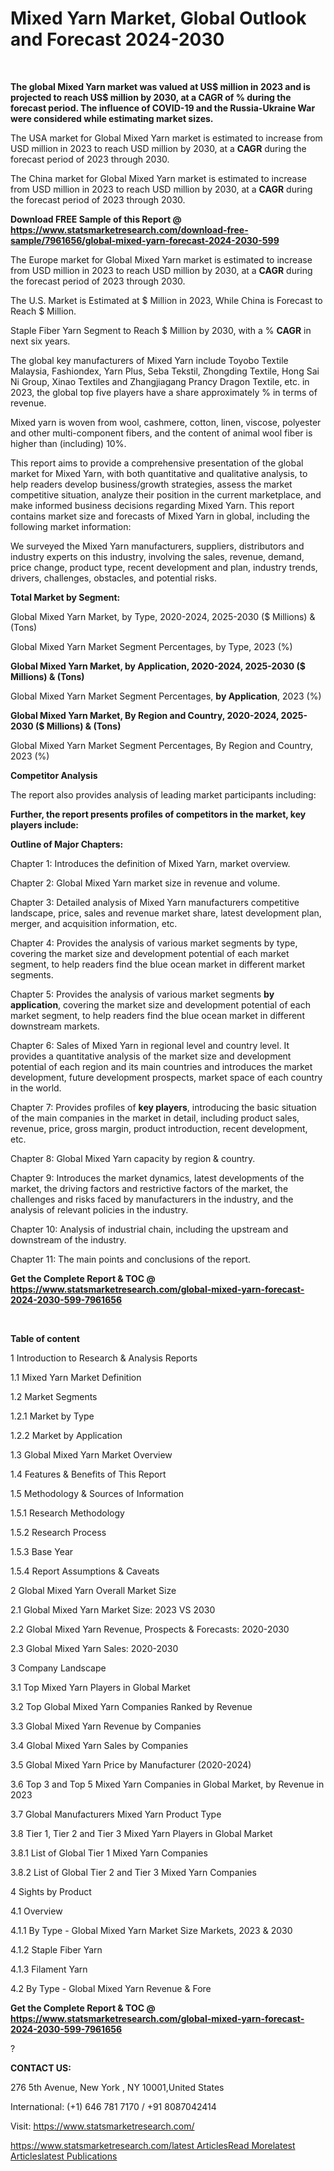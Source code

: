 <h1>Mixed Yarn Market, Global Outlook and Forecast 2024-2030</h1><br/><p><strong>The global Mixed Yarn market was valued at US$ million in 2023 and is projected to reach US$ million by 2030, at a <strong>CAGR</strong> of % during the forecast period. The influence of COVID-19 and the Russia-Ukraine War were considered while estimating market sizes.</strong></p>
 
 
 
 <p>The USA market for Global Mixed Yarn market is estimated to increase from USD million in 2023 to reach USD million by 2030, at a <strong>CAGR</strong> during the forecast period of 2023 through 2030.</p>
 
 
 
 <p>The China market for Global Mixed Yarn market is estimated to increase from USD million in 2023 to reach USD million by 2030, at a <strong>CAGR</strong> during the forecast period of 2023 through 2030.</p>
 
 
 
 <p><strong>Download FREE Sample of this Report @ <a href="https://www.statsmarketresearch.com/download-free-sample/7961656/global-mixed-yarn-forecast-2024-2030-599">https://www.statsmarketresearch.com/download-free-sample/7961656/global-mixed-yarn-forecast-2024-2030-599</a></strong></p>
 
 
 
 <p>The Europe market for Global Mixed Yarn market is estimated to increase from USD million in 2023 to reach USD million by 2030, at a <strong>CAGR</strong> during the forecast period of 2023 through 2030.</p>
 
 
 
 <p>The U.S. Market is Estimated at $ Million in 2023, While China is Forecast to Reach $ Million.</p>
 
 
 
 <p>Staple Fiber Yarn Segment to Reach $ Million by 2030, with a % <strong>CAGR</strong> in next six years.</p>
 
 
 
 <p>The global key manufacturers of Mixed Yarn include Toyobo Textile Malaysia, Fashiondex, Yarn Plus, Seba Tekstil, Zhongding Textile, Hong Sai Ni Group, Xinao Textiles and Zhangjiagang Prancy Dragon Textile, etc. in 2023, the global top five players have a share approximately % in terms of revenue.</p>
 
 
 
 <p>Mixed yarn is woven from wool, cashmere, cotton, linen, viscose, polyester and other multi-component fibers, and the content of animal wool fiber is higher than (including) 10%.</p>
 
 
 
 <p>This report aims to provide a comprehensive presentation of the global market for Mixed Yarn, with both quantitative and qualitative analysis, to help readers develop business/growth strategies, assess the market competitive situation, analyze their position in the current marketplace, and make informed business decisions regarding Mixed Yarn. This report contains market size and forecasts of Mixed Yarn in global, including the following market information:</p>
 
 
 
 <p>We surveyed the Mixed Yarn manufacturers, suppliers, distributors and industry experts on this industry, involving the sales, revenue, demand, price change, product type, recent development and plan, industry trends, drivers, challenges, obstacles, and potential risks.</p>
 
 
 
 <p><strong>Total Market by Segment:</strong></p>
 
 
 
 <p>Global Mixed Yarn Market, by Type, 2020-2024, 2025-2030 ($ Millions) & (Tons)</p>
 
 
 
 <p>Global Mixed Yarn Market Segment Percentages, by Type, 2023 (%)</p>
 
 
 
 <p><strong>Global Mixed Yarn Market, <strong>by Application</strong>, 2020-2024, 2025-2030 ($ Millions) & (Tons)</strong></p>
 
 
 
 <p>Global Mixed Yarn Market Segment Percentages, <strong>by Application</strong>, 2023 (%)</p>
 
 
 
 <p><strong>Global Mixed Yarn Market, By Region and Country, 2020-2024, 2025-2030 ($ Millions) & (Tons)</strong></p>
 
 
 
 <p>Global Mixed Yarn Market Segment Percentages, By Region and Country, 2023 (%)</p>
 
 
 
 <p><strong>Competitor Analysis</strong></p>
 
 
 
 <p>The report also provides analysis of leading market participants including:</p>
 
 
 
 <p><strong>Further, the report presents profiles of competitors in the market, <strong>key players</strong> include:</strong></p>
 
 
 
 <p><strong>Outline of Major Chapters:</strong></p>
 
 
 
 <p>Chapter 1: Introduces the definition of Mixed Yarn, market overview.</p>
 
 
 
 <p>Chapter 2: Global Mixed Yarn market size in revenue and volume.</p>
 
 
 
 <p>Chapter 3: Detailed analysis of Mixed Yarn manufacturers competitive landscape, price, sales and revenue market share, latest development plan, merger, and acquisition information, etc.</p>
 
 
 
 <p>Chapter 4: Provides the analysis of various market segments by type, covering the market size and development potential of each market segment, to help readers find the blue ocean market in different market segments.</p>
 
 
 
 <p>Chapter 5: Provides the analysis of various market segments <strong>by application</strong>, covering the market size and development potential of each market segment, to help readers find the blue ocean market in different downstream markets.</p>
 
 
 
 <p>Chapter 6: Sales of Mixed Yarn in regional level and country level. It provides a quantitative analysis of the market size and development potential of each region and its main countries and introduces the market development, future development prospects, market space of each country in the world.</p>
 
 
 
 <p>Chapter 7: Provides profiles of <strong>key players</strong>, introducing the basic situation of the main companies in the market in detail, including product sales, revenue, price, gross margin, product introduction, recent development, etc.</p>
 
 
 
 <p>Chapter 8: Global Mixed Yarn capacity by region & country.</p>
 
 
 
 <p>Chapter 9: Introduces the market dynamics, latest developments of the market, the driving factors and restrictive factors of the market, the challenges and risks faced by manufacturers in the industry, and the analysis of relevant policies in the industry.</p>
 
 
 
 <p>Chapter 10: Analysis of industrial chain, including the upstream and downstream of the industry.</p>
 
 
 
 <p>Chapter 11: The main points and conclusions of the report.</p>
 
 
 
 <div><b>Get the Complete Report & TOC @ <a href="https://www.statsmarketresearch.com/global-mixed-yarn-forecast-2024-2030-599-7961656">https://www.statsmarketresearch.com/global-mixed-yarn-forecast-2024-2030-599-7961656</a></b></div>
 
 
 
 <p><br />
 
 <b>Table of content</b></p>
 
 
 
 <p>1 Introduction to Research & Analysis Reports<br />
 
 1.1 Mixed Yarn Market Definition<br />
 
 1.2 Market Segments<br />
 
 1.2.1 Market by Type<br />
 
 1.2.2 Market by Application<br />
 
 1.3 Global Mixed Yarn Market Overview<br />
 
 1.4 Features & Benefits of This Report<br />
 
 1.5 Methodology & Sources of Information<br />
 
 1.5.1 Research Methodology<br />
 
 1.5.2 Research Process<br />
 
 1.5.3 Base Year<br />
 
 1.5.4 Report Assumptions & Caveats<br />
 
 2 Global Mixed Yarn Overall Market Size<br />
 
 2.1 Global Mixed Yarn Market Size: 2023 VS 2030<br />
 
 2.2 Global Mixed Yarn Revenue, Prospects & Forecasts: 2020-2030<br />
 
 2.3 Global Mixed Yarn Sales: 2020-2030<br />
 
 3 Company Landscape<br />
 
 3.1 Top Mixed Yarn Players in Global Market<br />
 
 3.2 Top Global Mixed Yarn Companies Ranked by Revenue<br />
 
 3.3 Global Mixed Yarn Revenue by Companies<br />
 
 3.4 Global Mixed Yarn Sales by Companies<br />
 
 3.5 Global Mixed Yarn Price by Manufacturer (2020-2024)<br />
 
 3.6 Top 3 and Top 5 Mixed Yarn Companies in Global Market, by Revenue in 2023<br />
 
 3.7 Global Manufacturers Mixed Yarn Product Type<br />
 
 3.8 Tier 1, Tier 2 and Tier 3 Mixed Yarn Players in Global Market<br />
 
 3.8.1 List of Global Tier 1 Mixed Yarn Companies<br />
 
 3.8.2 List of Global Tier 2 and Tier 3 Mixed Yarn Companies<br />
 
 4 Sights by Product<br />
 
 4.1 Overview<br />
 
 4.1.1 By Type - Global Mixed Yarn Market Size Markets, 2023 & 2030<br />
 
 4.1.2 Staple Fiber Yarn<br />
 
 4.1.3 Filament Yarn<br />
 
 4.2 By Type - Global Mixed Yarn Revenue & Fore</p>
 
 
 
 <div><b>Get the Complete Report & TOC @ <a href="https://www.statsmarketresearch.com/global-mixed-yarn-forecast-2024-2030-599-7961656">https://www.statsmarketresearch.com/global-mixed-yarn-forecast-2024-2030-599-7961656</a></b></div>
 
 
 
 <p>? </p>
 
 
 
 <p><b>CONTACT US:</b><br />
 
 276 5th Avenue, New York , NY 10001,United States<br />
 
 International: (+1) 646 781 7170 / +91 8087042414<br />
 
 Visit: <a href="https://www.statsmarketresearch.com/">https://www.statsmarketresearch.com/</a><br />
 
 <a href="https://gyeongbokgung.com">https://www.statsmarketresearch.com/</a><a href="https://hallyeomaritime.com">latest Articles</a><a href="https://jingwansa.com">Read More</a><a href="https://nguoiviet.jp/">latest Articles</a><a href="https://www.intelmarketresearch.com/">latest Publications</a></p>